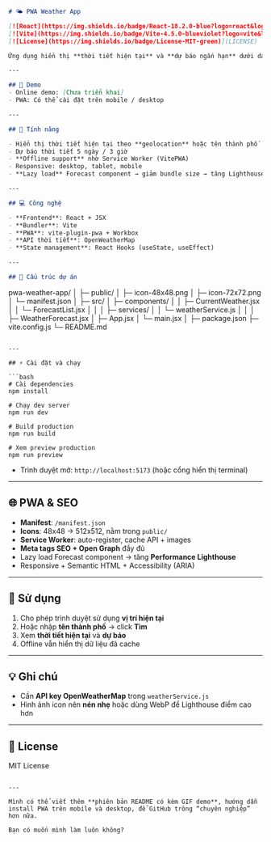 ```markdown
# 🌤️ PWA Weather App

[![React](https://img.shields.io/badge/React-18.2.0-blue?logo=react&logoColor=white)](https://reactjs.org/) 
[![Vite](https://img.shields.io/badge/Vite-4.5.0-blueviolet?logo=vite&logoColor=white)](https://vitejs.dev/) 
[![License](https://img.shields.io/badge/License-MIT-green)](LICENSE)

Ứng dụng hiển thị **thời tiết hiện tại** và **dự báo ngắn hạn** dưới dạng **Progressive Web App (PWA)**, sử dụng React + Vite + OpenWeatherMap API.

---

## 🔗 Demo
- Online demo: [Chưa triển khai]  
- PWA: Có thể cài đặt trên mobile / desktop

---

## 📌 Tính năng

- Hiển thị thời tiết hiện tại theo **geolocation** hoặc tên thành phố  
- Dự báo thời tiết 5 ngày / 3 giờ  
- **Offline support** nhờ Service Worker (VitePWA)  
- Responsive: desktop, tablet, mobile  
- **Lazy load** Forecast component → giảm bundle size → tăng Lighthouse Performance  

---

## 💻 Công nghệ

- **Frontend**: React + JSX  
- **Bundler**: Vite  
- **PWA**: vite-plugin-pwa + Workbox  
- **API thời tiết**: OpenWeatherMap  
- **State management**: React Hooks (useState, useEffect)

---

## 📂 Cấu trúc dự án

```

pwa-weather-app/
│
├─ public/
│   ├─ icon-48x48.png
│   ├─ icon-72x72.png
│   └─ manifest.json
│
├─ src/
│   ├─ components/
│   │   ├─ CurrentWeather.jsx
│   │   └─ ForecastList.jsx
│   │
│   ├─ services/
│   │   └─ weatherService.js
│   │
│   ├─ WeatherForecast.jsx
│   ├─ App.jsx
│   └─ main.jsx
│
├─ package.json
├─ vite.config.js
└─ README.md

````

---

## ⚡ Cài đặt và chạy

```bash
# Cài dependencies
npm install

# Chạy dev server
npm run dev

# Build production
npm run build

# Xem preview production
npm run preview
````

* Trình duyệt mở: `http://localhost:5173` (hoặc cổng hiển thị terminal)

---

## 🌐 PWA & SEO

* **Manifest**: `/manifest.json`
* **Icons**: 48x48 → 512x512, nằm trong `public/`
* **Service Worker**: auto-register, cache API + images
* **Meta tags SEO + Open Graph** đầy đủ
* Lazy load Forecast component → tăng **Performance Lighthouse**
* Responsive + Semantic HTML + Accessibility (ARIA)

---

## 🌟 Sử dụng

1. Cho phép trình duyệt sử dụng **vị trí hiện tại**
2. Hoặc nhập **tên thành phố** → click **Tìm**
3. Xem **thời tiết hiện tại** và **dự báo**
4. Offline vẫn hiển thị dữ liệu đã cache

---

## 💡 Ghi chú

* Cần **API key OpenWeatherMap** trong `weatherService.js`
* Hình ảnh icon nên **nén nhẹ** hoặc dùng WebP để Lighthouse điểm cao hơn

---

## 📝 License

MIT License

```

---

Mình có thể viết thêm **phiên bản README có kèm GIF demo**, hướng dẫn install PWA trên mobile và desktop, để GitHub trông “chuyên nghiệp” hơn nữa.  

Bạn có muốn mình làm luôn không?
```
